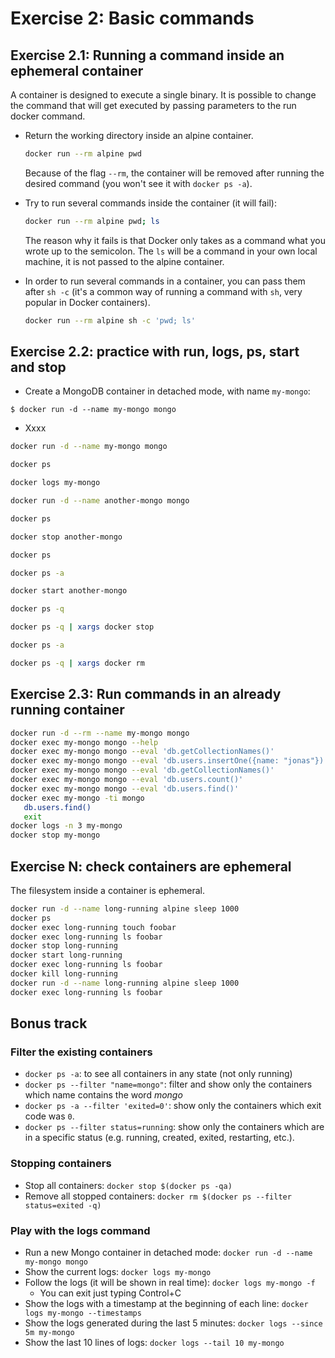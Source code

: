# Exercise 2: Basic commands

## Exercise 2.1: Running a command inside an ephemeral container

A container is designed to execute a single binary. It is possible to change the command that will get executed by passing parameters to the run docker command.

- Return the working directory inside an alpine container.

  ```bash
  docker run --rm alpine pwd
  ```

  Because of the flag `--rm`, the container will be removed after running the desired command (you won't see it with `docker ps -a`).

- Try to run several commands inside the container (it will fail):

  ```bash
  docker run --rm alpine pwd; ls
  ```

  The reason why it fails is that Docker only takes as a command what you wrote up to the semicolon. The `ls` will be a command in your own local machine, it is not passed to the alpine container.

- In order to run several commands in a container, you can pass them after `sh -c` (it's a common way of running a command with `sh`, very popular in Docker containers).

  ```bash
  docker run --rm alpine sh -c 'pwd; ls'
  ```

## Exercise 2.2: practice with run, logs, ps, start and stop

- Create a MongoDB container in detached mode, with name `my-mongo`:

```console
$ docker run -d --name my-mongo mongo
```

- Xxxx

```bash
docker run -d --name my-mongo mongo

docker ps

docker logs my-mongo

docker run -d --name another-mongo mongo

docker ps

docker stop another-mongo

docker ps

docker ps -a

docker start another-mongo

docker ps -q

docker ps -q | xargs docker stop

docker ps -a

docker ps -q | xargs docker rm
```

## Exercise 2.3: Run commands in an already running container

```bash
docker run -d --rm --name my-mongo mongo
docker exec my-mongo mongo --help
docker exec my-mongo mongo --eval 'db.getCollectionNames()'
docker exec my-mongo mongo --eval 'db.users.insertOne({name: "jonas"})'
docker exec my-mongo mongo --eval 'db.getCollectionNames()'
docker exec my-mongo mongo --eval 'db.users.count()'
docker exec my-mongo mongo --eval 'db.users.find()'
docker exec my-mongo -ti mongo
   db.users.find()
   exit
docker logs -n 3 my-mongo
docker stop my-mongo
```

## Exercise N: check containers are ephemeral

The filesystem inside a container is ephemeral.

```bash
docker run -d --name long-running alpine sleep 1000
docker ps
docker exec long-running touch foobar
docker exec long-running ls foobar
docker stop long-running
docker start long-running
docker exec long-running ls foobar
docker kill long-running
docker run -d --name long-running alpine sleep 1000
docker exec long-running ls foobar
```

## Bonus track

### Filter the existing containers

- `docker ps -a`: to see all containers in any state (not only running)
- `docker ps --filter "name=mongo"`: filter and show only the containers which name contains the word _mongo_
- `docker ps -a --filter 'exited=0'`: show only the containers which exit code was `0`.
- `docker ps --filter status=running`: show only the containers which are in a specific status (e.g. running, created, exited, restarting, etc.).

### Stopping containers

- Stop all containers: `docker stop $(docker ps -qa)`
- Remove all stopped containers: `docker rm $(docker ps --filter status=exited -q)`

### Play with the logs command

- Run a new Mongo container in detached mode: `docker run -d --name my-mongo mongo`
- Show the current logs: `docker logs my-mongo`
- Follow the logs (it will be shown in real time): `docker logs my-mongo -f`
  - You can exit just typing Control+C
- Show the logs with a timestamp at the beginning of each line: `docker logs my-mongo --timestamps`
- Show the logs generated during the last 5 minutes: `docker logs --since 5m my-mongo`
- Show the last 10 lines of logs: `docker logs --tail 10 my-mongo`
